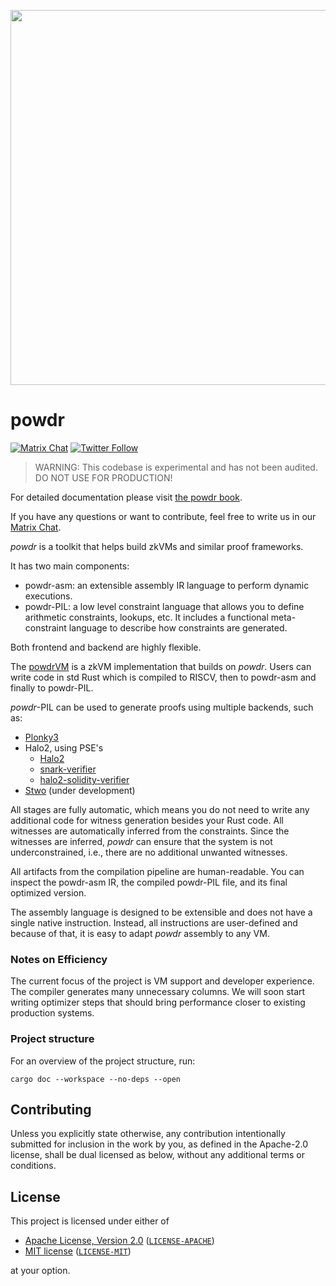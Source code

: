 <p align="center">
  <img src="book/src/powdr_wires.png" width="600">
</p>

# powdr

[![Matrix Chat](https://img.shields.io/badge/Matrix%20-chat-brightgreen?style=plastic&logo=matrix)](https://matrix.to/#/#powdr:matrix.org)
[![Twitter Follow](https://img.shields.io/twitter/follow/powdr_labs?style=plastic&logo=twitter)](https://twitter.com/powdr_labs)<!-- markdown-link-check-disable-line -->

> WARNING: This codebase is experimental and has not been audited. DO NOT USE FOR PRODUCTION!

For detailed documentation please visit [the powdr book](https://docs.powdr.org/).

If you have any questions or want to contribute, feel free to write us in our [Matrix Chat](https://matrix.to/#/#powdr:matrix.org).

*powdr* is a toolkit that helps build zkVMs and similar proof frameworks.

It has two main components:

- powdr-asm: an extensible assembly IR language to perform dynamic executions.
- powdr-PIL: a low level constraint language that allows you to define arithmetic constraints, lookups, etc.
  It includes a functional meta-constraint language to describe how constraints are generated.
  
Both frontend and backend are highly flexible.

The [powdrVM](https://docs.powdr.org/quick_start_vm.html) is a zkVM
implementation that builds on *powdr*.
Users can write code in std Rust which is compiled to RISCV,
then to powdr-asm and finally to powdr-PIL.

*powdr*-PIL can be used to generate proofs using multiple backends, such as:

- [Plonky3](https://github.com/Plonky3/Plonky3)
- Halo2, using PSE's
    - [Halo2](https://github.com/privacy-scaling-explorations/halo2)
    - [snark-verifier](https://github.com/privacy-scaling-explorations/snark-verifier/)
    - [halo2-solidity-verifier](https://github.com/privacy-scaling-explorations/halo2-solidity-verifier)
- [Stwo](https://github.com/starkware-libs/stwo/) (under development)

All stages are fully automatic, which means you do not need to write any
additional code for witness generation besides your Rust code. All witnesses
are automatically inferred from the constraints. Since the witnesses are
inferred, *powdr* can ensure that the system is not underconstrained, i.e.,
there are no additional unwanted witnesses.

All artifacts from the compilation pipeline are human-readable.
You can inspect the powdr-asm IR, the compiled powdr-PIL file,
and its final optimized version.

The assembly language is designed to be extensible and does not have a single
native instruction. Instead, all instructions are user-defined and because of that,
it is easy to adapt *powdr* assembly to any VM.

### Notes on Efficiency

The current focus of the project is VM support and developer experience.  The
compiler generates many unnecessary columns. We will soon start writing
optimizer steps that should bring performance closer to existing production
systems.

### Project structure

For an overview of the project structure, run:
```
cargo doc --workspace --no-deps --open
```

## Contributing

Unless you explicitly state otherwise, any contribution intentionally submitted
for inclusion in the work by you, as defined in the Apache-2.0 license, shall be
dual licensed as below, without any additional terms or conditions.

## License

This project is licensed under either of

<!-- markdown-link-check-disable -->
- [Apache License, Version 2.0](https://www.apache.org/licenses/LICENSE-2.0) ([`LICENSE-APACHE`](LICENSE-APACHE))
- [MIT license](https://opensource.org/licenses/MIT) ([`LICENSE-MIT`](LICENSE-MIT))
<!-- markdown-link-check-enable -->

at your option.
